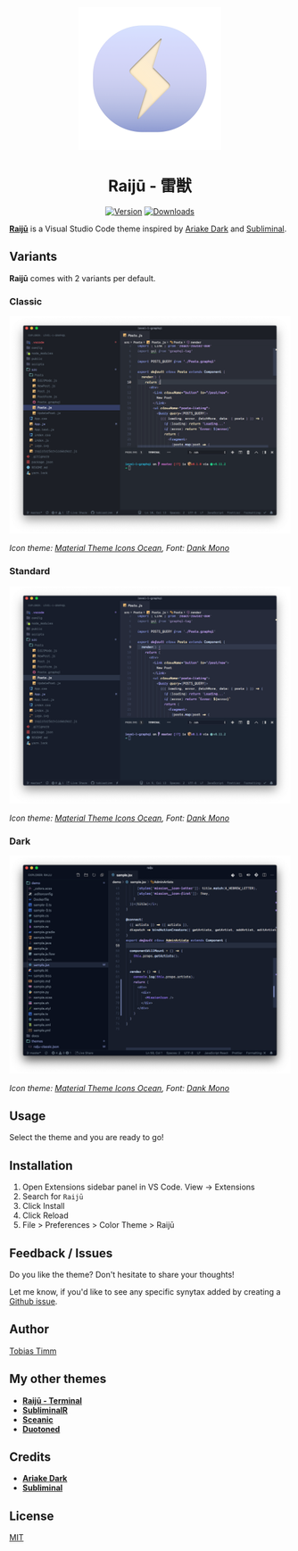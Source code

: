 <div align="center">

<img src="https://raw.githubusercontent.com/tobiastimm/raiju/master/icon.png" width="256">

# Raijū - 雷獣

[![Version](https://img.shields.io/vscode-marketplace/v/TobiasTimm.raiju.svg?style=for-the-badge)](https://marketplace.visualstudio.com/items?itemName=TobiasTimm.raiju)
[![Downloads](https://img.shields.io/vscode-marketplace/d/TobiasTimm.raiju.svg?style=for-the-badge)](https://marketplace.visualstudio.com/items?itemName=TobiasTimm.raiju)

</div>

[**Raijū**](https://tobiastimm.github.io/raiju/) is a Visual Studio Code theme inspired by [Ariake Dark](https://marketplace.visualstudio.com/items?itemName=wart.ariake-dark) and [Subliminal](https://marketplace.visualstudio.com/items?itemName=gaearon.subliminal).

## Variants

**Raijū** comes with 2 variants per default.

### Classic

![Screenshot](https://raw.githubusercontent.com/tobiastimm/raiju/master/screenshot.png)

_Icon theme: [Material Theme Icons Ocean](https://marketplace.visualstudio.com/items?itemName=Equinusocio.vsc-material-theme), Font: [Dank Mono](https://dank.sh)_

### Standard

![Screenshot Standard](https://raw.githubusercontent.com/tobiastimm/raiju/master/screenshot-next.png)

_Icon theme: [Material Theme Icons Ocean](https://marketplace.visualstudio.com/items?itemName=Equinusocio.vsc-material-theme), Font: [Dank Mono](https://dank.sh)_

### Dark

![Screenshot Dark](https://raw.githubusercontent.com/tobiastimm/raiju/master/screenshot-dark.png)

_Icon theme: [Material Theme Icons Ocean](https://marketplace.visualstudio.com/items?itemName=Equinusocio.vsc-material-theme), Font: [Dank Mono](https://dank.sh)_

## Usage

Select the theme and you are ready to go!

## Installation

1.  Open Extensions sidebar panel in VS Code. View → Extensions
1.  Search for `Raijū`
1.  Click Install
1.  Click Reload
1.  File > Preferences > Color Theme > Raijū

## Feedback / Issues

Do you like the theme? Don't hesitate to share your thoughts!

Let me know, if you'd like to see any specific synytax added by creating a [Github issue](https://github.com/tobiastimm/raiju/issues).

## Author

[Tobias Timm](https://twitter.com/TbsTimm)

## My other themes

- [**Raijū - Terminal**](https://github.com/tobiastimm/raiju-terminal/)
- [**SubliminalR**](https://github.com/tobiastimm/subliminalr/)
- [**Sceanic**](https://github.com/tobiastimm/sceanic/)
- [**Duotoned**](https://github.com/tobiastimm/duotoned/)

## Credits

- [**Ariake Dark**](https://marketplace.visualstudio.com/items?itemName=wart.ariake-dark)
- [**Subliminal**](https://marketplace.visualstudio.com/items?itemName=gaearon.subliminal)

## License

[MIT](./LICENSE)

